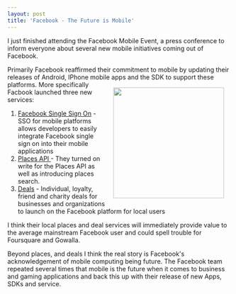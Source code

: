 ```yaml
---
layout: post
title: 'Facebook - The Future is Mobile'
---
```

I just finished attending the Facebook Mobile Event, a press conference to inform everyone about several new mobile initiatives coming out of Facebook.<p></p>
Primarily Facebook reaffirmed their commitment to mobile by updating their releases of Android, IPhone mobile apps and the SDK to support these platforms.
<img style="padding: 15px;" src="http://kinlane-productions.s3.amazonaws.com/facebook/fb_invite.jpg" alt="" width="250" align="right" />
More specifically Facbook launched three new services:
<ol class="mainlist">
	<li> <a href="http://www.facebook.com/pages/Single-sign-on/108568432501463" target="_blank">Facebook Single Sign On</a> - SSO for mobile platforms allows developers to easily integrate Facebook single sign on into their mobile applications</li>
	<li><a href="http://developers.facebook.com/docs/api#places" target="_blank">Places API </a>- They turned on write for the Places API as well as introducing places search.</li>
	<li><a href="http://blog.facebook.com/blog.php?post=446183422130" target="_blank">Deals</a> - Individual, loyalty, friend and charity deals for businesses and organizations to launch on the Facebook platform for local users</li>
</ol>
I think their local places and deal services will immediately provide value to the average mainstream Facebook user and could spell trouble for Foursquare and Gowalla.<p></p>
Beyond places, and deals I think the real story is Facebook's acknowledgement of mobile computing being future.  The Facebook team repeated several times that mobile is the future when it comes to business and gaming applications and back this up with their release of new Apps, SDKs and service.